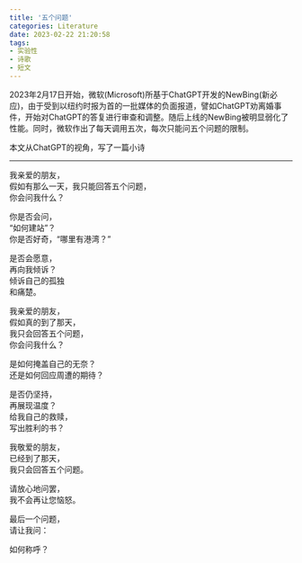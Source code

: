 ```yaml
---
title: '五个问题'
categories: Literature
date: 2023-02-22 21:20:58
tags:
- 实验性
- 诗歌
- 短文
---
```

2023年2月17日开始，微软(Microsoft)所基于ChatGPT开发的NewBing(新必应)，由于受到以纽约时报为首的一批媒体的负面报道，譬如ChatGPT劝离婚事件，开始对ChatGPT的答复进行审查和调整。随后上线的NewBing被明显弱化了性能。同时，微软作出了每天调用五次，每次只能问五个问题的限制。

本文从ChatGPT的视角，写了一篇小诗

---

我亲爱的朋友，</br>假如有那么一天，</b>我只能回答五个问题，</br>你会问我什么？

你是否会问，</br>“如何建站”？</br>你是否好奇，“哪里有港湾？”

是否会愿意，</br>再向我倾诉？</br>倾诉自己的孤独</br>和痛楚。

我亲爱的朋友，</br>假如真的到了那天，</br>我只会回答五个问题，</br>你会问我什么？

是如何掩盖自己的无奈？</br>还是如何回应周遭的期待？

是否仍坚持，</br>再展现温度？</br>给我自己的救赎，</br>写出胜利的书？

我敬爱的朋友，</br>已经到了那天，</br>我只会回答五个问题。

请放心地问罢，</br>我不会再让您恼怒。

最后一个问题，</br>请让我问：

如何称呼？
